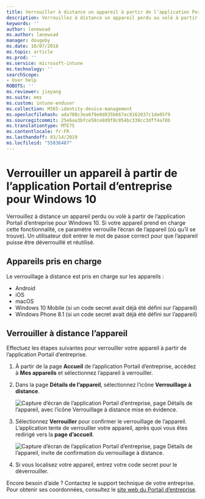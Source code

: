 ```yaml
---
title: Verrouiller à distance un appareil à partir de l’application Portail d’entreprise Intune
description: Verrouillez à distance un appareil perdu ou volé à partir de l’application Portail d’entreprise pour Windows 10
keywords: ''
author: lenewsad
ms.author: lanewsad
manager: dougeby
ms.date: 10/07/2018
ms.topic: article
ms.prod: ''
ms.service: microsoft-intune
ms.technology: ''
searchScope:
- User help
ROBOTS: ''
ms.reviewer: jieyang
ms.suite: ems
ms.custom: intune-enduser
ms.collection: M365-identity-device-management
ms.openlocfilehash: ada708c3ea6f9e8d835b667ac8162037c1de05f9
ms.sourcegitcommit: 25e6aa3bfce58ce8d9f8c054bc338cc3dff4a78b
ms.translationtype: MTE75
ms.contentlocale: fr-FR
ms.lasthandoff: 03/14/2019
ms.locfileid: "55836487"
---
```

# <a name="lock-your-device-from-the-company-portal-app-for-windows-10"></a>Verrouiller un appareil à partir de l’application Portail d’entreprise pour Windows 10

Verrouillez à distance un appareil perdu ou volé à partir de l’application Portail d’entreprise pour Windows 10. Si votre appareil prend en charge cette fonctionnalité, ce paramètre verrouille l’écran de l’appareil (où qu’il se trouve). Un utilisateur doit entrer le mot de passe correct pour que l’appareil puisse être déverrouillé et réutilisé.

## <a name="supported-devices"></a>Appareils pris en charge

Le verrouillage à distance est pris en charge sur les appareils :  

  * Android
  * iOS
  * macOS
  * Windows 10 Mobile (si un code secret avait déjà été défini sur l’appareil)
  * Windows Phone 8.1 (si un code secret avait déjà été défini sur l’appareil) 
  
## <a name="remote-lock-device"></a>Verrouiller à distance l’appareil
Effectuez les étapes suivantes pour verrouiller votre appareil à partir de l’application Portail d’entreprise.  

1. À partir de la page **Accueil** de l’application Portail d’entreprise, accédez à **Mes appareils** et sélectionnez l’appareil à verrouiller.

2. Dans la page **Détails de l’appareil**, sélectionnez l’icône **Verrouillage à distance**.  


   ![Capture d’écran de l’application Portail d’entreprise, page Détails de l’appareil, avec l’icône Verrouillage à distance mise en évidence.](./media/1804_remote_lock_Windows_CPapp_05.png)  

3. Sélectionnez **Verrouiller** pour confirmer le verrouillage de l’appareil. L’application tente de verrouiller votre appareil, après quoi vous êtes redirigé vers la **page d’accueil**.  


   ![Capture d’écran de l’application Portail d’entreprise, page Détails de l’appareil, invite de confirmation du verrouillage à distance.](./media/1804_remote_lock_Windows_CPapp_06.png)  

4. Si vous localisez votre appareil, entrez votre code secret pour le déverrouiller.  

Encore besoin d’aide ? Contactez le support technique de votre entreprise. Pour obtenir ses coordonnées, consultez le [site web du Portail d’entreprise](https://go.microsoft.com/fwlink/?linkid=2010980).
